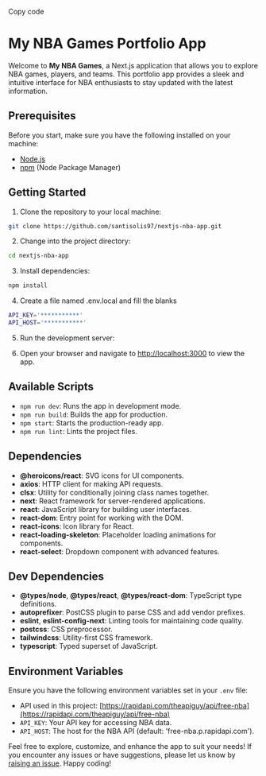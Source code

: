 Copy code

# My NBA Games Portfolio App

Welcome to **My NBA Games**, a Next.js application that allows you to explore NBA games, players, and teams. This portfolio app provides a sleek and intuitive interface for NBA enthusiasts to stay updated with the latest information.

## Prerequisites

Before you start, make sure you have the following installed on your machine:

- [Node.js](https://nodejs.org/)
- [npm](https://www.npmjs.com/) (Node Package Manager)

## Getting Started

1. Clone the repository to your local machine:

```bash
git clone https://github.com/santisolis97/nextjs-nba-app.git
```

2. Change into the project directory:

```bash
cd nextjs-nba-app
```

3. Install dependencies:

```bash
npm install
```

4. Create a file named .env.local and fill the blanks

```bash
API_KEY='***********'
API_HOST='***********'
```

5. Run the development server:

6. Open your browser and navigate to [http://localhost:3000](http://localhost:3000) to view the app.

## Available Scripts

- `npm run dev`: Runs the app in development mode.
- `npm run build`: Builds the app for production.
- `npm start`: Starts the production-ready app.
- `npm run lint`: Lints the project files.

## Dependencies

- **@heroicons/react**: SVG icons for UI components.
- **axios**: HTTP client for making API requests.
- **clsx**: Utility for conditionally joining class names together.
- **next**: React framework for server-rendered applications.
- **react**: JavaScript library for building user interfaces.
- **react-dom**: Entry point for working with the DOM.
- **react-icons**: Icon library for React.
- **react-loading-skeleton**: Placeholder loading animations for components.
- **react-select**: Dropdown component with advanced features.

## Dev Dependencies

- **@types/node**, **@types/react**, **@types/react-dom**: TypeScript type definitions.
- **autoprefixer**: PostCSS plugin to parse CSS and add vendor prefixes.
- **eslint**, **eslint-config-next**: Linting tools for maintaining code quality.
- **postcss**: CSS preprocessor.
- **tailwindcss**: Utility-first CSS framework.
- **typescript**: Typed superset of JavaScript.

## Environment Variables

Ensure you have the following environment variables set in your `.env` file:

- API used in this project: [https://rapidapi.com/theapiguy/api/free-nba](https://rapidapi.com/theapiguy/api/free-nba)
- `API_KEY`: Your API key for accessing NBA data.
- `API_HOST`: The host for the NBA API (default: 'free-nba.p.rapidapi.com').

Feel free to explore, customize, and enhance the app to suit your needs! If you encounter any issues or have suggestions, please let us know by [raising an issue](https://github.com/your-username/my-nba-games/issues). Happy coding!
